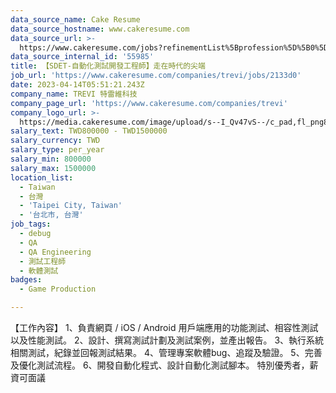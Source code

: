 ```yaml
---
data_source_name: Cake Resume
data_source_hostname: www.cakeresume.com
data_source_url: >-
  https://www.cakeresume.com/jobs?refinementList%5Bprofession%5D%5B0%5D=game-production&range%5Bsalary_range%5D%5Bmin%5D=100000
data_source_internal_id: '55985'
title: 【SDET-自動化測試開發工程師】走在時代的尖端
job_url: 'https://www.cakeresume.com/companies/trevi/jobs/2133d0'
date: 2023-04-14T05:51:21.243Z
company_name: TREVI 特雷維科技
company_page_url: 'https://www.cakeresume.com/companies/trevi'
company_logo_url: >-
  https://media.cakeresume.com/image/upload/s--I_Qv47vS--/c_pad,fl_png8,h_200,w_200/v1682215843/xtfufi5pmr5oe7kstwui.png
salary_text: TWD800000 - TWD1500000
salary_currency: TWD
salary_type: per_year
salary_min: 800000
salary_max: 1500000
location_list:
  - Taiwan
  - 台灣
  - 'Taipei City, Taiwan'
  - '台北市, 台灣'
job_tags:
  - debug
  - QA
  - QA Engineering
  - 測試工程師
  - 軟體測試
badges:
  - Game Production

---
```


【工作內容】 1、負責網頁 / iOS / Android 用戶端應用的功能測試、相容性測試以及性能測試。 2、設計、撰寫測試計劃及測試案例，並產出報告。 3、執行系統相關測試，紀錄並回報測試結果。 4、管理專案軟體bug、追蹤及驗證。 5、完善及優化測試流程。 6、開發自動化程式、設計自動化測試腳本。 特別優秀者，薪資可面議